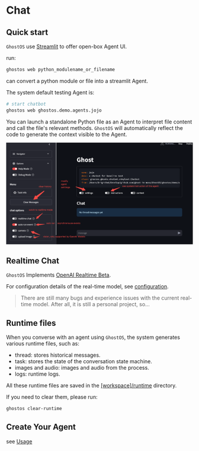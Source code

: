 # Chat

## Quick start

`GhostOS` use [Streamlit](https://streamlit.io/) to offer open-box Agent UI.

run:

```bash
ghostos web python_modulename_or_filename
```

can convert a python module or file into a streamlit Agent.

The system default testing Agent is:

```bash
# start chatbot
ghostos web ghostos.demo.agents.jojo
```

You can launch a standalone Python file as an Agent to interpret file content and call the file's relevant
methods. `GhostOS` will automatically reflect the code to generate the context visible to the Agent.

![streamlit_chat](../../assets/streamlit_chat.png)

## Realtime Chat

`GhostOS` Implements [OpenAI Realtime Beta](https://platform.openai.com/docs/api-reference/realtime).

For configuration details of the real-time model, see [configuration](./configuration.md).

> There are still many bugs and experience issues with the current real-time model.
> After all, it is still a personal project, so...

## Runtime files

When you converse with an agent using `GhostOS`, the system generates various runtime files, such as:

* thread: stores historical messages.
* task: stores the state of the conversation state machine.
* images and audio: images and audio from the process.
* logs: runtime logs.

All these runtime files are saved in
the [\[workspace\]/runtime](https://github.com/ghost-in-moss/GhostOS/tree/main/ghostos/app/runtime) directory.

If you need to clear them, please run:

```bash
ghostos clear-runtime
```

## Create Your Agent

see [Usage](/en/usages/moss_agent.md)